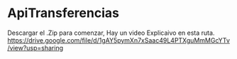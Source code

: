 # ApiTransferencias

Descargar el .Zip para comenzar,
Hay un video Explicaivo en esta ruta.
https://drive.google.com/file/d/1gAY5pymXn7xSaac49L4PTXguMmMGcYTv/view?usp=sharing
